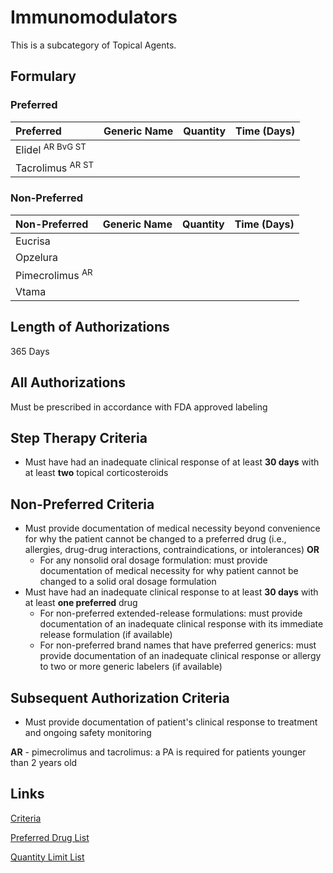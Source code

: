 # Immunomodulators

This is a subcategory of Topical Agents.

## Formulary

### Preferred

| Preferred        | Generic Name | Quantity | Time (Days) |
| :--------------- | :----------- | :------: | :---------: |
| Elidel <sup>AR BvG ST</sup> |              |          |             |
| Tacrolimus <sup>AR ST</sup>   |              |          |             |

### Non-Preferred

| Non-Preferred | Generic Name | Quantity | Time (Days) |
| :------------ | :----------- | :------: | :---------: |
| Eucrisa       |              |          |             |
| Opzelura      |              |          |             |
| Pimecrolimus <sup>AR</sup>  |              |          |             |
| Vtama          |        |             |          |

## Length of Authorizations

365 Days

## All Authorizations

Must be prescribed in accordance with FDA approved labeling

## Step Therapy Criteria

- Must have had an inadequate clinical response of at least **30 days** with at least **two** topical corticosteroids

## Non-Preferred Criteria

- Must provide documentation of medical necessity beyond convenience for why the patient cannot be changed to a preferred drug (i.e., allergies, drug-drug interactions, contraindications, or intolerances) **OR**
    - For any nonsolid oral dosage formulation: must provide documentation of medical necessity for why patient cannot be changed to a solid oral dosage formulation
- Must have had an inadequate clinical response to at least **30 days** with at least **one preferred** drug
    - For non-preferred extended-release formulations: must provide documentation of an inadequate clinical response with its immediate release formulation (if available)
    - For non-preferred brand names that have preferred generics: must provide documentation of an inadequate clinical response or allergy to two or more generic labelers (if available)

## Subsequent Authorization Criteria

- Must provide documentation of patient's clinical response to treatment and ongoing safety monitoring

**AR** - pimecrolimus and tacrolimus: a PA is required for patients younger than 2 years old

## Links

[Criteria](https://pharmacy.medicaid.ohio.gov/sites/default/files/20230101_UPDL%20_Criteria_APPROVED.pdf#page=103)

[Preferred Drug List](https://pharmacy.medicaid.ohio.gov/sites/default/files/20230101_UPDL_APPROVED_12.13.22.pdf#page=33)

[Quantity Limit List](https://pharmacy.medicaid.ohio.gov/sites/default/files/20230101_Ohio_Medicaid_Quantity_Document_APPROVED.pdf)
